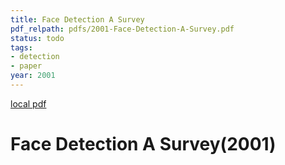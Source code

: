 ```yaml
---
title: Face Detection A Survey
pdf_relpath: pdfs/2001-Face-Detection-A-Survey.pdf
status: todo
tags:
- detection
- paper
year: 2001
---
```


[local pdf](../../../pdfs/2001-Face-Detection-A-Survey.pdf)

# Face Detection A Survey(2001)
